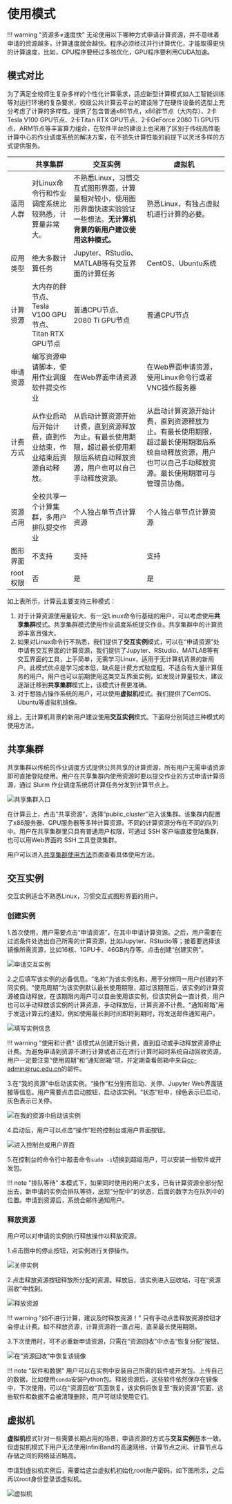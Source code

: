 # 使用模式

!!! warning "资源多≠速度快"
    无论使用以下哪种方式申请计算资源，并不意味着申请的资源越多，计算速度就会越快。程序必须经过并行计算优化，才能取得更快的计算速度，比如，CPU程序要经过多核优化，GPU程序要利用CUDA加速。

## 模式对比

为了满足全校师生复杂多样的个性化计算需求，适应新型计算模式如人工智能训练等对运行环境的复杂要求，校级公共计算云平台的建设除了在硬件设备的选型上充分考虑了计算的多样性，提供了包含普通x86节点，x86胖节点（大内存）、2卡Tesla V100 GPU节点、2卡Titan RTX GPU节点、2卡GeForce 2080 Ti GPU节点，ARM节点等丰富算力组合，在软件平台的建设上也采用了区别于传统高性能计算中心的作业调度系统的解决方案，在不损失计算性能的前提下以灵活多样的方式提供服务。

|          | 共享集群                                                     | 交互实例                                                     | 虚拟机                                                       |
| -------- | ------------------------------------------------------------ | ------------------------------------------------------------ | ------------------------------------------------------------ |
| 适用人群 | 对Linux命令行和作业调度系统比较熟悉，计算量非常大。          | 不熟悉Linux，习惯交互式图形界面，计算量相对较小，使用图形界面快速实验验证一些想法。**无计算机背景的新用户建议使用这种模式。** | 熟悉Linux，有独占虚拟机进行计算的必要。                      |
| 应用类型 | 绝大多数计算任务                                             | Jupyter、RStudio、MATLAB等有交互界面的计算任务               | CentOS、Ubuntu系统                                           |
| 计算资源 | 大内存的胖节点、Tesla V100 GPU节点、Titan RTX GPU节点        | 普通CPU节点、2080 Ti GPU节点                                 | 普通CPU节点                                                  |
| 申请资源 | 编写资源申请脚本，使用作业调度软件提交作业                   | 在Web界面申请资源                                            | 在Web界面申请资源，使用Linux命令行或者VNC操作服务器          |
| 计费方式 | 从作业启动后开始计费，直到作业结束，作业结束后资源自动释放。 | 从启动计算资源开始计费，直到资源释放为止。有最长使用期限，超过最长使用期限后系统自动释放资源，用户也可以自己手动释放资源。 | 从启动计算资源开始计费，直到资源释放为止。有最长使用期限，超过最长使用期限后系统自动释放资源，用户也可以自己手动释放资源。最长使用期限可与管理员协商。 |
| 资源占用 | 全校共享一个计算集群，多用户排队提交作业                     | 个人独占单节点计算资源                                       | 个人独占单节点计算资源                                       |
| 图形界面 | 不支持                                                       | 支持                                                         | 支持                                                         |
| root权限 | 否                                                           | 是                                                           | 是                                                           |

如上表所示，计算云主要支持三种模式：

1. 对于计算资源使用量较大、有一定Linux命令行基础的用户，可以考虑使用**共享集群**模式。共享集群模式使用作业调度系统提交作业。共享集群中的计算资源丰富且强大。
2. 如果对Linux命令行不熟悉，我们提供了**交互实例**模式，可以在“申请资源”处申请有交互界面的计算资源，我们提供了Jupyter、RStudio、MATLAB等有交互界面的工具，上手简单，无需学习Linux，适用于无计算机背景的新用户。此模式优点是学习成本低，缺点是计费方式粒度粗，不适合有大量计算任务的用户。用户也可以前期使用这类交互界面实例，如发现计算量较大，建议逐渐迁移到**共享集群**模式上，该模式计费更准确。
3. 对于想独占操作系统的用户，可以使用**虚拟机**模式。我们提供了CentOS、Ubuntu等虚拟机镜像。

综上，无计算机背景的新用户建议使用**交互实例**模式。下面将分别简述三种模式的使用方法。

## 共享集群

共享集群以传统的作业调度方式提供公共共享的计算资源，所有用户无需申请资源即可直接登陆使用。用户在共享集群内使用资源时要以提交作业的方式申请计算资源，通过 Slurm 作业调度系统将计算任务分发到计算节点上。

![共享集群入口](../images/public_cluster_entry.png)

在计算云上，点击“共享资源”，选择“public_cluster”进入该集群。该集群内配置了x86服务器、GPU服务器等多种计算资源，不同的计算资源分布在不同的队列中。用户在共享集群里只具有普通用户权限，可通过 SSH 客户端直接登陆集群，也可以用Web界面的 SSH 工具登录集群。

用户可以进入[共享集群使用方法](../app/GPU-Cluster.md)页面查看具体使用方法。

## 交互实例

交互实例适合不熟悉Linux，习惯交互式图形界面的用户。

### 创建实例

1.首次使用，用户需要点击“申请资源”，在其中申请计算资源。之后，用户需要在过滤条件处选出自己所需的计算资源，比如Jupyter、RStudio等；接着要选择该镜像所需资源，比如16核、1GPU卡、46GB内存等。点击创建“创建实例”。

![申请交互实例](../images/apply_resource.png)

2.之后填写该实例的必备信息。“名称”为该实例名称，用于分辨同一用户创建的不同实例。“使用周期”为该实例默认最长使用期限，超过该期限后，该实例的计算资源被自动释放，在该期限内用户可以自由使用该实例，但该实例会一直计费，用户也可以手动释放该实例的计算资源，手动释放后，计算资源不计费。“通知邮箱”用于发送计算云的通知，例如使用最长到时间即将到期时，将发送邮件通知用户。


![填写实例信息](../images/create_ui_instance.png)

!!! warning "使用和计费"
    该模式从创建开始计费，直到自动或手动释放资源停止计费。为避免申请到资源不进行计算或者正在进行计算时超时系统自动回收资源，用户一定要注意“使用周期”和“通知邮箱”项，并定期查看邮箱中来自<cc-admin@ruc.edu.cn>的邮件。

3.在“我的资源”中启动该实例。“操作”栏分别有启动、关停、Jupyter Web界面链接等信息。用户需要点击启动按钮，启动该实例。“状态”栏中，绿色表示已启动，灰色表示已关停。

![在我的资源中启动该实例](../images/my_resource.png)

4.启动后，用户可以点击“操作”栏的控制台或用户界面按钮。

![进入控制台或用户界面](../images/ops_instance.png)

5.在控制台的命令行中敲击命令`sudo -i`切换到超级用户，可以安装一些软件或开发包。

!!! note "排队等待"
    本模式下，如果同时使用的用户太多，已有计算资源全部分配出去，新申请的实例会排队等待，出现“分配中”的状态，后面的数字为在队列中的位置。申请到资源后，系统会邮件通知用户。

### 释放资源

用户可以对申请的实例执行释放操作以释放资源。

1.点击图中的停止按钮，对实例进行关停操作。

![关停实例](../images/stop_instance.png)

2.点击释放资源按钮释放所分配的资源。释放后，该实例进入回收站，可在“资源回收”中找到。

![释放资源](../images/release_instance.png)

!!! warning "如不进行计算，建议及时释放资源！"
    只有手动点击释放资源按钮才会停止计费。如不释放资源，计算资源将一直占用，直至最长使用期限。

3.下次使用时，可不必重新申请资源，只需在“资源回收”中点击“恢复分配”按钮。

![在“资源回收”中恢复该镜像](../images/trash_bin.png)

!!! note "软件和数据"
    用户可以在实例中安装自己所需的软件或开发包、上传自己的数据，比如使用`conda`安装Python包。释放资源后，这些软件依然保存在镜像中，下次使用，可以在“资源回收”页面恢复，该实例将恢复至“我的资源”页面，这些软件和数据不会被清理删除，用户可继续使用它们。

## 虚拟机

**虚拟机**模式针对一些需要长期占用的场景，申请资源的方式与**交互实例**基本一致。但虚拟机模式下用户无法使用InfiniBand的高速网络，计算节点之间、计算节点与存储之间的网络延迟略高。

申请到虚拟机实例后，需要给这台虚拟机初始化root账户密码，如下图所示，之后再以root身份登录该虚拟机。

![虚拟机](../images/virtual_machine.png)